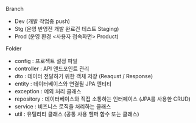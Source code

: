 Branch
- Dev (개발 작업중 push)
- Stg (운영 반영전 개발 완료건 테스트 Staging)
- Prod (운영 환경 <사용자 접속화면> Product)

Folder
- config : 프로젝트 설정 파일
- controller : API 앤드포인트 관리
- dto : 데이터 전달하기 위한 객체 저장 (Reaqust / Response) 
- entity : 데이터베이스와 연결될 JPA 엔티티
- exception : 예외 처리 클래스
- repository : 데이터베이스와 직접 소통하는 인터페이스 (JPA를 사용한 CRUD)
- service : 비즈니스 로직을 처리하는 클래스
- util : 유틸리티 클래스 (공통 사용 헬퍼 함수 또는 클래스)
